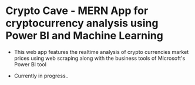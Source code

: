 # Crypto Cave - MERN App for cryptocurrency analysis using Power BI and Machine Learning

- This web app features the realtime analysis of crypto currencies market prices using 
  web scraping along with the business tools of Microsoft's Power BI tool

- Currently in progress..

